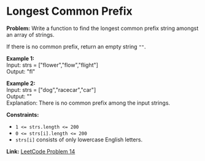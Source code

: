 # Longest Common Prefix

**Problem:**
Write a function to find the longest common prefix string amongst an array of strings.

If there is no common prefix, return an empty string `""`.

**Example 1:**  
Input: strs = ["flower","flow","flight"]  
Output: "fl"

**Example 2:**  
Input: strs = ["dog","racecar","car"]  
Output: ""  
Explanation: There is no common prefix among the input strings.

**Constraints:**
- `1 <= strs.length <= 200`
- `0 <= strs[i].length <= 200`
- `strs[i]` consists of only lowercase English letters.

**Link:** [LeetCode Problem 14](https://leetcode.com/problems/longest-common-prefix/)
